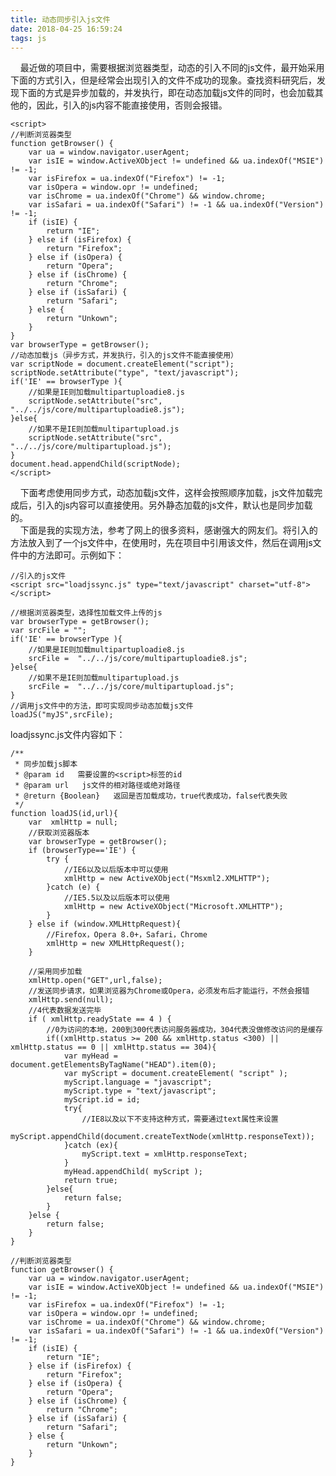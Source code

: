 ```yaml
---
title: 动态同步引入js文件
date: 2018-04-25 16:59:24
tags: js
---
```

&nbsp;&nbsp;&nbsp;&nbsp;最近做的项目中，需要根据浏览器类型，动态的引入不同的js文件，最开始采用下面的方式引入，但是经常会出现引入的文件不成功的现象。查找资料研究后，发现下面的方式是异步加载的，并发执行，即在动态加载js文件的同时，也会加载其他的，因此，引入的js内容不能直接使用，否则会报错。
<!-- more -->
	<script>
	//判断浏览器类型
	function getBrowser() {    
		var ua = window.navigator.userAgent;    
		var isIE = window.ActiveXObject != undefined && ua.indexOf("MSIE") != -1;    
	    var isFirefox = ua.indexOf("Firefox") != -1;    
	    var isOpera = window.opr != undefined;    
	    var isChrome = ua.indexOf("Chrome") && window.chrome;    
	    var isSafari = ua.indexOf("Safari") != -1 && ua.indexOf("Version") != -1;    
	    if (isIE) {    
	        return "IE";    
	    } else if (isFirefox) {    
	        return "Firefox";    
	    } else if (isOpera) {    
	        return "Opera";    
	    } else if (isChrome) {    
	        return "Chrome";    
	    } else if (isSafari) {    
	        return "Safari";    
	    } else {    
	        return "Unkown";    
	    }    
	}  
	var browserType = getBrowser();
	//动态加载js（异步方式，并发执行，引入的js文件不能直接使用）
	var scriptNode = document.createElement("script");  
	scriptNode.setAttribute("type", "text/javascript"); 
	if('IE' == browserType ){
		//如果是IE则加载multipartuploadie8.js
		scriptNode.setAttribute("src", "../../js/core/multipartuploadie8.js"); 
	}else{
	    //如果不是IE则加载multipartupload.js
		scriptNode.setAttribute("src", "../../js/core/multipartupload.js"); 
	}
	document.head.appendChild(scriptNode);
	</script>

&nbsp;&nbsp;&nbsp;&nbsp;下面考虑使用同步方式，动态加载js文件，这样会按照顺序加载，js文件加载完成后，引入的js内容可以直接使用。另外静态加载的js文件，默认也是同步加载的。  
&nbsp;&nbsp;&nbsp;&nbsp;下面是我的实现方法，参考了网上的很多资料，感谢强大的网友们。将引入的方法放入到了一个js文件中，在使用时，先在项目中引用该文件，然后在调用js文件中的方法即可。示例如下：  

	//引入的js文件  
	<script src="loadjssync.js" type="text/javascript" charset="utf-8"></script>

	//根据浏览器类型，选择性加载文件上传的js
	var browserType = getBrowser();
	var srcFile = "";
	if('IE' == browserType ){
		//如果是IE则加载multipartuploadie8.js
		srcFile =  "../../js/core/multipartuploadie8.js"; 
	}else{
	    //如果不是IE则加载multipartupload.js
		srcFile =  "../../js/core/multipartupload.js"; 
	}
	//调用js文件中的方法，即可实现同步动态加载js文件
	loadJS("myJS",srcFile);

loadjssync.js文件内容如下：  
	
	/**
	 * 同步加载js脚本
	 * @param id   需要设置的<script>标签的id
	 * @param url   js文件的相对路径或绝对路径
	 * @return {Boolean}   返回是否加载成功，true代表成功，false代表失败
	 */
	function loadJS(id,url){
	    var  xmlHttp = null;
	    //获取浏览器版本
	    var browserType = getBrowser();
	    if (browserType=='IE') {
	    	try {
	            //IE6以及以后版本中可以使用
	            xmlHttp = new ActiveXObject("Msxml2.XMLHTTP");
	        }catch (e) {
	            //IE5.5以及以后版本可以使用
	            xmlHttp = new ActiveXObject("Microsoft.XMLHTTP");
	        }
	    } else if (window.XMLHttpRequest){
	    	//Firefox，Opera 8.0+，Safari，Chrome
	        xmlHttp = new XMLHttpRequest();
	    }
	
	    //采用同步加载
	    xmlHttp.open("GET",url,false);
	    //发送同步请求，如果浏览器为Chrome或Opera，必须发布后才能运行，不然会报错
	    xmlHttp.send(null);
	    //4代表数据发送完毕
	    if ( xmlHttp.readyState == 4 ) {
	        //0为访问的本地，200到300代表访问服务器成功，304代表没做修改访问的是缓存
	        if((xmlHttp.status >= 200 && xmlHttp.status <300) || xmlHttp.status == 0 || xmlHttp.status == 304){
	            var myHead = document.getElementsByTagName("HEAD").item(0);
	            var myScript = document.createElement( "script" );
	            myScript.language = "javascript";
	            myScript.type = "text/javascript";
	            myScript.id = id;
	            try{
	                //IE8以及以下不支持这种方式，需要通过text属性来设置
	                myScript.appendChild(document.createTextNode(xmlHttp.responseText));
	            }catch (ex){
	                myScript.text = xmlHttp.responseText;
	            }
	            myHead.appendChild( myScript );
	            return true;
	        }else{
	            return false;
	        }
	    }else {
	        return false;
	    }
	}
	
	//判断浏览器类型
	function getBrowser() {    
	    var ua = window.navigator.userAgent;    
	    var isIE = window.ActiveXObject != undefined && ua.indexOf("MSIE") != -1;    
	    var isFirefox = ua.indexOf("Firefox") != -1;    
	    var isOpera = window.opr != undefined;    
	    var isChrome = ua.indexOf("Chrome") && window.chrome;    
	    var isSafari = ua.indexOf("Safari") != -1 && ua.indexOf("Version") != -1;    
	    if (isIE) {    
	        return "IE";    
	    } else if (isFirefox) {    
	        return "Firefox";    
	    } else if (isOpera) {    
	        return "Opera";    
	    } else if (isChrome) {    
	        return "Chrome";    
	    } else if (isSafari) {    
	        return "Safari";    
	    } else {    
	        return "Unkown";    
	    }    
	}  

	
	
